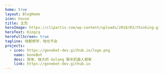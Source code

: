 ```yaml
---
home: true
layout: BlogHome
icon: house
title: 主页
heroImage: https://clipartix.com/wp-content/uploads/2018/03/thinking-gif-2018-40.gif
heroText: Kingcq
heroFullScreen: true
tagline: 啥都想学，啥也不会
projects:
  - icon: https://gonebot-dev.github.io/logo.png
    name: GoneBot
    desc: 简单、强大的 Golang 聊天机器人框架
    link: https://gonebot-dev.github.io
---
```


<Catalog />
